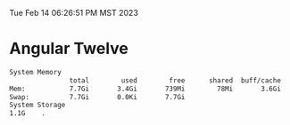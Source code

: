Tue Feb 14 06:26:51 PM MST 2023

# Angular Twelve

```bash
System Memory
               total        used        free      shared  buff/cache   available
Mem:           7.7Gi       3.4Gi       739Mi        78Mi       3.6Gi       3.9Gi
Swap:          7.7Gi       0.0Ki       7.7Gi
System Storage
1.1G	.
